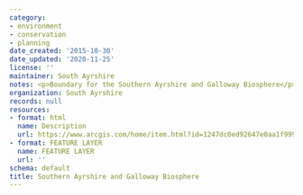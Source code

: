 ```yaml
---
category:
- environment
- conservation
- planning
date_created: '2015-10-30'
date_updated: '2020-11-25'
license: ''
maintainer: South Ayrshire
notes: <p>Boundary for the Southern Ayrshire and Galloway Biosphere</p>
organization: South Ayrshire
records: null
resources:
- format: html
  name: Description
  url: https://www.arcgis.com/home/item.html?id=1247dc0ed92647e0aa1f999a3409e0b6
- format: FEATURE LAYER
  name: FEATURE LAYER
  url: ''
schema: default
title: Southern Ayrshire and Galloway Biosphere
---
```

